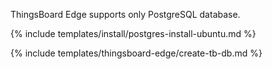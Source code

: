 
ThingsBoard Edge supports only PostgreSQL database.

{% include templates/install/postgres-install-ubuntu.md %}

{% include templates/thingsboard-edge/create-tb-db.md %}